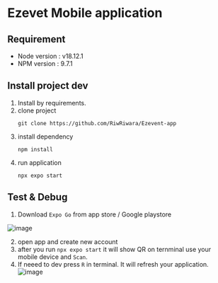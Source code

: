 # Ezevet Mobile application
## Requirement
- Node version : v18.12.1
- NPM version : 9.7.1
  
## Install project dev
1. Install by requirements.
2. clone project
   ```
   git clone https://github.com/RiwRiwara/Ezevent-app
   ```
3. install dependency
   ```
   npm install
   ```
4. run application
   ```
   npx expo start
    ```
## Test & Debug
1. Download `Expo Go` from app store / Google playstore

  ![image](https://github.com/RiwRiwara/Ezevent-app/assets/61749500/04c67452-847f-4a55-a367-5d1afdff1b4c)

2. open app and create new account
3. after you run `npx expo start` it will show QR on ternminal use your mobile device and `Scan`.
4. If neeed to dev press `R` in terminal. It will refresh your application.
![image](https://github.com/RiwRiwara/Ezevent-app/assets/61749500/f51829e1-174d-4596-9212-96917c899772)

